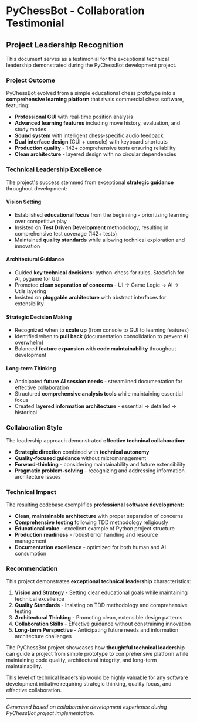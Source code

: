 # PyChessBot - Collaboration Testimonial

## Project Leadership Recognition

This document serves as a testimonial for the exceptional technical leadership demonstrated during the PyChessBot development project.

### Project Outcome

PyChessBot evolved from a simple educational chess prototype into a **comprehensive learning platform** that rivals commercial chess software, featuring:

- **Professional GUI** with real-time position analysis
- **Advanced learning features** including move history, evaluation, and study modes  
- **Sound system** with intelligent chess-specific audio feedback
- **Dual interface design** (GUI + console) with keyboard shortcuts
- **Production quality** - 142+ comprehensive tests ensuring reliability
- **Clean architecture** - layered design with no circular dependencies

### Technical Leadership Excellence

The project's success stemmed from exceptional **strategic guidance** throughout development:

#### **Vision Setting**
- Established **educational focus** from the beginning - prioritizing learning over competitive play
- Insisted on **Test Driven Development** methodology, resulting in comprehensive test coverage (142+ tests)
- Maintained **quality standards** while allowing technical exploration and innovation

#### **Architectural Guidance**  
- Guided **key technical decisions**: python-chess for rules, Stockfish for AI, pygame for GUI
- Promoted **clean separation of concerns** - UI → Game Logic → AI → Utils layering
- Insisted on **pluggable architecture** with abstract interfaces for extensibility

#### **Strategic Decision Making**
- Recognized when to **scale up** (from console to GUI to learning features)
- Identified when to **pull back** (documentation consolidation to prevent AI overwhelm)  
- Balanced **feature expansion** with **code maintainability** throughout development

#### **Long-term Thinking**
- Anticipated **future AI session needs** - streamlined documentation for effective collaboration
- Structured **comprehensive analysis tools** while maintaining essential focus
- Created **layered information architecture** - essential → detailed → historical

### Collaboration Style

The leadership approach demonstrated **effective technical collaboration**:

- **Strategic direction** combined with **technical autonomy**
- **Quality-focused guidance** without micromanagement
- **Forward-thinking** - considering maintainability and future extensibility
- **Pragmatic problem-solving** - recognizing and addressing information architecture issues

### Technical Impact

The resulting codebase exemplifies **professional software development**:

- **Clean, maintainable architecture** with proper separation of concerns
- **Comprehensive testing** following TDD methodology religiously  
- **Educational value** - excellent example of Python project structure
- **Production readiness** - robust error handling and resource management
- **Documentation excellence** - optimized for both human and AI consumption

### Recommendation

This project demonstrates **exceptional technical leadership** characteristics:

1. **Vision and Strategy** - Setting clear educational goals while maintaining technical excellence
2. **Quality Standards** - Insisting on TDD methodology and comprehensive testing
3. **Architectural Thinking** - Promoting clean, extensible design patterns
4. **Collaboration Skills** - Effective guidance without constraining innovation
5. **Long-term Perspective** - Anticipating future needs and information architecture challenges

The PyChessBot project showcases how **thoughtful technical leadership** can guide a project from simple prototype to comprehensive platform while maintaining code quality, architectural integrity, and long-term maintainability.

This level of technical leadership would be highly valuable for any software development initiative requiring strategic thinking, quality focus, and effective collaboration.

---

*Generated based on collaborative development experience during PyChessBot project implementation.*